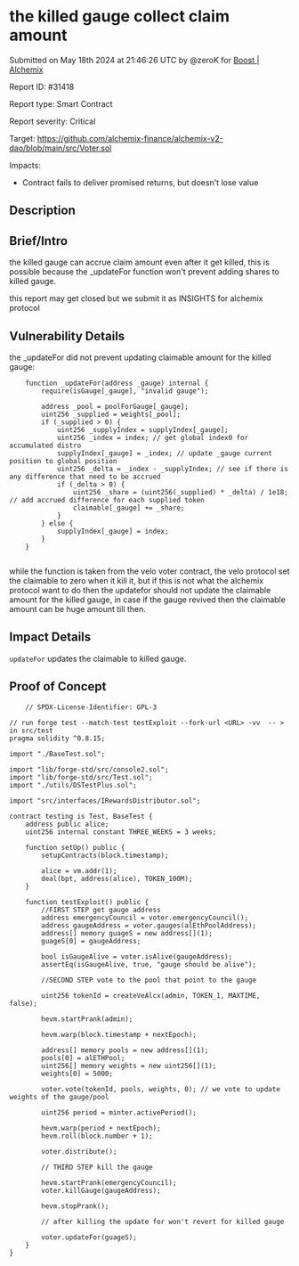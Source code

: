 
# the killed gauge collect claim amount

Submitted on May 18th 2024 at 21:46:26 UTC by @zeroK for [Boost | Alchemix](https://immunefi.com/bounty/alchemix-boost/)

Report ID: #31418

Report type: Smart Contract

Report severity: Critical

Target: https://github.com/alchemix-finance/alchemix-v2-dao/blob/main/src/Voter.sol

Impacts:
- Contract fails to deliver promised returns, but doesn't lose value

## Description
## Brief/Intro
the killed gauge can accrue claim amount even after it get killed, this is possible because the _updateFor function won't prevent adding shares to killed gauge.

this report may get closed but we submit it as INSIGHTS for alchemix protocol

## Vulnerability Details
the _updateFor did not prevent updating claimable amount for the killed gauge:

```solidity 
    function _updateFor(address _gauge) internal {
        require(isGauge[_gauge], "invalid gauge");

        address _pool = poolForGauge[_gauge];
        uint256 _supplied = weights[_pool]; 
        if (_supplied > 0) {
            uint256 _supplyIndex = supplyIndex[_gauge];
            uint256 _index = index; // get global index0 for accumulated distro
            supplyIndex[_gauge] = _index; // update _gauge current position to global position
            uint256 _delta = _index - _supplyIndex; // see if there is any difference that need to be accrued
            if (_delta > 0) {
                uint256 _share = (uint256(_supplied) * _delta) / 1e18; // add accrued difference for each supplied token
                claimable[_gauge] += _share;
            }
        } else {
            supplyIndex[_gauge] = index;
        }
    }


```

while the function is taken from the velo voter contract, the velo protocol set the claimable to zero when it kill it, but if this is not what the alchemix protocol want to do then the updatefor should not update the claimable amount for the killed gauge, in case if the gauge revived then the claimable amount can be huge amount till then.

## Impact Details
`updateFor` updates the claimable to killed gauge.



## Proof of Concept

```
    // SPDX-License-Identifier: GPL-3

// run forge test --match-test testExploit --fork-url <URL> -vv  -- > in src/test
pragma solidity ^0.8.15;

import "./BaseTest.sol";

import "lib/forge-std/src/console2.sol";
import "lib/forge-std/src/Test.sol";
import "./utils/DSTestPlus.sol";

import "src/interfaces/IRewardsDistributor.sol";

contract testing is Test, BaseTest {
    address public alice;
    uint256 internal constant THREE_WEEKS = 3 weeks;

    function setUp() public {
        setupContracts(block.timestamp);

        alice = vm.addr(1);
        deal(bpt, address(alice), TOKEN_100M);
    }

    function testExploit() public {
        //FIRST STEP get gauge address
        address emergencyCouncil = voter.emergencyCouncil();
        address gaugeAddress = voter.gauges(alEthPoolAddress);
        address[] memory guageS = new address[](1);
        guageS[0] = gaugeAddress;

        bool isGaugeAlive = voter.isAlive(gaugeAddress);
        assertEq(isGaugeAlive, true, "gauge should be alive");

        //SECOND STEP vote to the pool that point to the gauge

        uint256 tokenId = createVeAlcx(admin, TOKEN_1, MAXTIME, false);

        hevm.startPrank(admin);

        hevm.warp(block.timestamp + nextEpoch);

        address[] memory pools = new address[](1);
        pools[0] = alETHPool;
        uint256[] memory weights = new uint256[](1);
        weights[0] = 5000;

        voter.vote(tokenId, pools, weights, 0); // we vote to update weights of the gauge/pool

        uint256 period = minter.activePeriod();

        hevm.warp(period + nextEpoch);
        hevm.roll(block.number + 1);

        voter.distribute();

        // THIRD STEP kill the gauge

        hevm.startPrank(emergencyCouncil);
        voter.killGauge(gaugeAddress);

        hevm.stopPrank();

        // after killing the update for won't revert for killed gauge

        voter.updateFor(guageS);
    }
}

```
